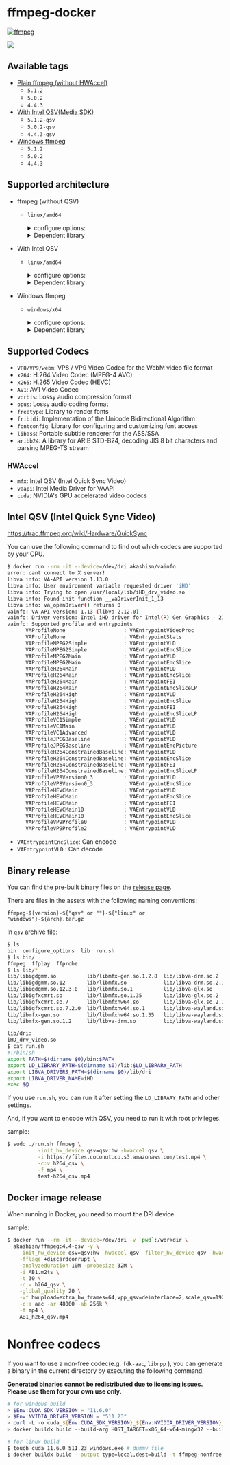 # ffmpeg-docker

[![ffmpeg](https://github.com/AkashiSN/ffmpeg-docker/actions/workflows/ffmpeg.yml/badge.svg)](https://github.com/AkashiSN/ffmpeg-docker/actions/workflows/ffmpeg.yml)

[![](https://dockeri.co/image/akashisn/ffmpeg)](https://hub.docker.com/r/akashisn/ffmpeg)

## Available tags

- [Plain ffmpeg (without HWAccel)](https://github.com/AkashiSN/ffmpeg-docker/blob/main/Dockerfile)
  - `5.1.2`
  - `5.0.2`
  - `4.4.3`
- [With Intel QSV(Media SDK)](https://github.com/AkashiSN/ffmpeg-docker/blob/main/qsv.Dockerfile)
  - `5.1.2-qsv`
  - `5.0.2-qsv`
  - `4.4.3-qsv`
- [Windows ffmpeg](https://github.com/AkashiSN/ffmpeg-docker/blob/main/windows.Dockerfile)
  - `5.1.2`
  - `5.0.2`
  - `4.4.3`

## Supported architecture

- ffmpeg (without QSV)
  - `linux/amd64`

    <details>
    <summary>configure options:</summary>

    ```bash
    --enable-zlib --enable-libopenjpeg --enable-libwebp --enable-lzma --enable-gmp --enable-iconv
    --enable-gnutls --enable-libsrt --enable-libvpx --enable-libx264 --enable-libx265 --enable-libaom
    --enable-libopus --enable-libvorbis --enable-libopencore-amrnb --enable-libopencore-amrwb
    --enable-libvo-amrwbenc --enable-libmp3lame --enable-libfreetype --enable-libfribidi --enable-libxml2
    --enable-libfontconfig --enable-libass --enable-libaribb24 --enable-sdl2 --enable-cuda-llvm
    --enable-ffnvcodec --enable-cuvid --enable-nvdec --enable-nvenc --disable-autodetect --disable-debug
    --disable-doc --enable-gpl --enable-version3 --extra-libs="-lm -lpthread -lstdc++" --pkg-config-flags="--static" --prefix=/usr/local
    ```
    </details>

    <details>
    <summary>Dependent library</summary>

    ```bash
    $ ldd ffmpeg
        linux-vdso.so.1 (0x00007ffc7af61000)
        libm.so.6 => /lib/x86_64-linux-gnu/libm.so.6 (0x00007f1ef7cca000)
        libstdc++.so.6 => /lib/x86_64-linux-gnu/libstdc++.so.6 (0x00007f1ef7aa0000)
        libgcc_s.so.1 => /lib/x86_64-linux-gnu/libgcc_s.so.1 (0x00007f1ef7a80000)
        libc.so.6 => /lib/x86_64-linux-gnu/libc.so.6 (0x00007f1ef7858000)
        libmvec.so.1 => /lib/x86_64-linux-gnu/libmvec.so.1 (0x00007f1ef775b000)
        /lib64/ld-linux-x86-64.so.2 (0x00007f1efc829000)
    ```
    </details>

- With Intel QSV
  - `linux/amd64`
    <details>
    <summary>configure options:</summary>

    ```bash
    --enable-zlib --enable-libopenjpeg --enable-libwebp --enable-lzma --enable-gmp --enable-iconv
    --enable-gnutls --enable-libsrt --enable-libvpx --enable-libx264 --enable-libx265 --enable-libaom
    --enable-libopus --enable-libvorbis --enable-libopencore-amrnb --enable-libopencore-amrwb
    --enable-libvo-amrwbenc --enable-libmp3lame --enable-libfreetype --enable-libfribidi --enable-libxml2
    --enable-libfontconfig --enable-libass --enable-libaribb24 --enable-sdl2 --enable-cuda-llvm
    --enable-ffnvcodec --enable-cuvid --enable-nvdec --enable-nvenc --enable-libmfx --enable-vaapi
    --disable-autodetect --disable-debug --disable-doc --enable-gpl --enable-version3
    --extra-libs="-lm -lpthread -lstdc++" --pkg-config-flags="--static" --prefix=/usr/local
      ```
    </details>

    <details>
    <summary>Dependent library</summary>

    ```bash
    $ ldd ffmpeg
        linux-vdso.so.1 (0x00007ffe367a0000)
        libm.so.6 => /lib/x86_64-linux-gnu/libm.so.6 (0x00007efee94db000)
        libva.so.2 => /usr/local/lib/libva.so.2 (0x00007efee9200000)
        libmfx.so.1 => /usr/local/lib/libmfx.so.1 (0x00007efee8e00000)
        libstdc++.so.6 => /lib/x86_64-linux-gnu/libstdc++.so.6 (0x00007efee8bd6000)
        libgcc_s.so.1 => /lib/x86_64-linux-gnu/libgcc_s.so.1 (0x00007efee94bb000)
        libc.so.6 => /lib/x86_64-linux-gnu/libc.so.6 (0x00007efee89ae000)
        libmvec.so.1 => /lib/x86_64-linux-gnu/libmvec.so.1 (0x00007efee9103000)
        libva-drm.so.2 => /usr/local/lib/libva-drm.so.2 (0x00007efee8600000)
        /lib64/ld-linux-x86-64.so.2 (0x00007efeee093000)
        libdl.so.2 => /lib/x86_64-linux-gnu/libdl.so.2 (0x00007efee94b4000)
        libdrm.so.2 => /lib/x86_64-linux-gnu/libdrm.so.2 (0x00007efee949e000)
    ```
    </details>


- Windows ffmpeg
  - `windows/x64`
    <details>
    <summary>configure options:</summary>

    ```bash
    --enable-zlib --enable-libopenjpeg --enable-libwebp --enable-lzma --enable-gmp --enable-iconv
    --enable-gnutls --enable-libsrt --enable-libvpx --enable-libx264 --enable-libx265 --enable-libaom
    --enable-libopus --enable-libvorbis --enable-libopencore-amrnb --enable-libopencore-amrwb
    --enable-libvo-amrwbenc --enable-libmp3lame --enable-libfreetype --enable-libfribidi --enable-libxml2
    --enable-libfontconfig --enable-libass --enable-libaribb24 --enable-sdl2 --enable-cuda-llvm
    --enable-ffnvcodec --enable-cuvid --enable-nvdec --enable-nvenc --enable-libmfx --enable-d3d11va
    --enable-dxva2 --arch=x86_64 --cross-prefix=x86_64-w64-mingw32- --disable-autodetect --disable-debug
    --disable-doc --disable-w32threads --enable-cross-compile --enable-gpl --enable-version3
    --extra-libs='-static -static-libgcc -static-libstdc++ -Wl,-Bstatic -lm -lpthread -lstdc++'
    --extra-cflags=--static --target-os=mingw64 --pkg-config=pkg-config --pkg-config-flags=--static -prefix=/usr/local
    ```
    </details>

    <details>
    <summary>Dependent library</summary>

    ```bat
    > dumpbin /Dependents ffmpeg-5.1.2-windows-x64\ffmpeg.exe
    Microsoft (R) COFF/PE Dumper Version 14.34.31937.0
    Copyright (C) Microsoft Corporation.  All rights reserved.


    Dump of file ffmpeg-5.1.2-windows-x64\ffmpeg.exe

    File Type: EXECUTABLE IMAGE

      Image has the following dependencies:

        ADVAPI32.dll
        bcrypt.dll
        CRYPT32.dll
        GDI32.dll
        IMM32.dll
        KERNEL32.dll
        msvcrt.dll
        ole32.dll
        OLEAUT32.dll
        PSAPI.DLL
        SETUPAPI.dll
        SHELL32.dll
        SHLWAPI.dll
        USER32.dll
        VERSION.dll
        AVICAP32.dll
        WINMM.dll
        WS2_32.dll
        WSOCK32.dll

      Summary

            1000 .CRT
          864000 .bss
          25000 .data
            B000 .edata
            7000 .idata
          E4000 .pdata
          A19000 .rdata
          30000 .reloc
            1000 .rodata
        399B000 .text
            1000 .tls
          128000 .xdata
    ```
    </details>


## Supported Codecs

- `VP8/VP9/webm`: VP8 / VP9 Video Codec for the WebM video file format
- `x264`: H.264 Video Codec (MPEG-4 AVC)
- `x265`: H.265 Video Codec (HEVC)
- `AV1`: AV1 Video Codec
- `vorbis`: Lossy audio compression format
- `opus`: Lossy audio coding format
- `freetype`: Library to render fonts
- `fribidi`:  Implementation of the Unicode Bidirectional Algorithm
- `fontconfig`: Library for configuring and customizing font access
- `libass`: Portable subtitle renderer for the ASS/SSA
- `aribb24`: A library for ARIB STD-B24, decoding JIS 8 bit characters and parsing MPEG-TS stream

### HWAccel

- `mfx`: Intel QSV (Intel Quick Sync Video)
- `vaapi`: Intel Media Driver for VAAPI
- `cuda`: NVIDIA's GPU accelerated video codecs

## Intel QSV (Intel Quick Sync Video)

https://trac.ffmpeg.org/wiki/Hardware/QuickSync

You can use the following command to find out which codecs are supported by your CPU.

```bash
$ docker run --rm -it --device=/dev/dri akashisn/vainfo
error: cant connect to X server!
libva info: VA-API version 1.13.0
libva info: User environment variable requested driver 'iHD'
libva info: Trying to open /usr/local/lib/iHD_drv_video.so
libva info: Found init function __vaDriverInit_1_13
libva info: va_openDriver() returns 0
vainfo: VA-API version: 1.13 (libva 2.12.0)
vainfo: Driver version: Intel iHD driver for Intel(R) Gen Graphics - 21.3.4 (46458db8)
vainfo: Supported profile and entrypoints
      VAProfileNone                   : VAEntrypointVideoProc
      VAProfileNone                   : VAEntrypointStats
      VAProfileMPEG2Simple            : VAEntrypointVLD
      VAProfileMPEG2Simple            : VAEntrypointEncSlice
      VAProfileMPEG2Main              : VAEntrypointVLD
      VAProfileMPEG2Main              : VAEntrypointEncSlice
      VAProfileH264Main               : VAEntrypointVLD
      VAProfileH264Main               : VAEntrypointEncSlice
      VAProfileH264Main               : VAEntrypointFEI
      VAProfileH264Main               : VAEntrypointEncSliceLP
      VAProfileH264High               : VAEntrypointVLD
      VAProfileH264High               : VAEntrypointEncSlice
      VAProfileH264High               : VAEntrypointFEI
      VAProfileH264High               : VAEntrypointEncSliceLP
      VAProfileVC1Simple              : VAEntrypointVLD
      VAProfileVC1Main                : VAEntrypointVLD
      VAProfileVC1Advanced            : VAEntrypointVLD
      VAProfileJPEGBaseline           : VAEntrypointVLD
      VAProfileJPEGBaseline           : VAEntrypointEncPicture
      VAProfileH264ConstrainedBaseline: VAEntrypointVLD
      VAProfileH264ConstrainedBaseline: VAEntrypointEncSlice
      VAProfileH264ConstrainedBaseline: VAEntrypointFEI
      VAProfileH264ConstrainedBaseline: VAEntrypointEncSliceLP
      VAProfileVP8Version0_3          : VAEntrypointVLD
      VAProfileVP8Version0_3          : VAEntrypointEncSlice
      VAProfileHEVCMain               : VAEntrypointVLD
      VAProfileHEVCMain               : VAEntrypointEncSlice
      VAProfileHEVCMain               : VAEntrypointFEI
      VAProfileHEVCMain10             : VAEntrypointVLD
      VAProfileHEVCMain10             : VAEntrypointEncSlice
      VAProfileVP9Profile0            : VAEntrypointVLD
      VAProfileVP9Profile2            : VAEntrypointVLD
```

- `VAEntrypointEncSlice`: Can encode
- `VAEntrypointVLD` : Can decode


## Binary release

You can find the pre-built binary files on the [release page](https://github.com/AkashiSN/ffmpeg-docker/releases).

There are files in the assets with the following naming conventions:

```
ffmpeg-${version}-${"qsv" or ""}-${"linux" or "windows"}-${arch}.tar.gz
```

In `qsv` archive file:

```bash
$ ls
bin  configure_options  lib  run.sh
$ ls bin/
ffmpeg  ffplay  ffprobe
$ ls lib/*
lib/libigdgmm.so          lib/libmfx-gen.so.1.2.8  lib/libva-drm.so.2             lib/libva-x11.so
lib/libigdgmm.so.12       lib/libmfx.so            lib/libva-drm.so.2.1700.0      lib/libva-x11.so.2
lib/libigdgmm.so.12.3.0   lib/libmfx.so.1          lib/libva-glx.so               lib/libva-x11.so.2.1700.0
lib/libigfxcmrt.so        lib/libmfx.so.1.35       lib/libva-glx.so.2             lib/libva.so
lib/libigfxcmrt.so.7      lib/libmfxhw64.so        lib/libva-glx.so.2.1700.0      lib/libva.so.2
lib/libigfxcmrt.so.7.2.0  lib/libmfxhw64.so.1      lib/libva-wayland.so           lib/libva.so.2.1700.0
lib/libmfx-gen.so         lib/libmfxhw64.so.1.35   lib/libva-wayland.so.2
lib/libmfx-gen.so.1.2     lib/libva-drm.so         lib/libva-wayland.so.2.1700.0

lib/dri:
iHD_drv_video.so
$ cat run.sh
#!/bin/sh
export PATH=$(dirname $0)/bin:$PATH
export LD_LIBRARY_PATH=$(dirname $0)/lib:$LD_LIBRARY_PATH
export LIBVA_DRIVERS_PATH=$(dirname $0)/lib/dri
export LIBVA_DRIVER_NAME=iHD
exec $@
```

If you use `run.sh`, you can run it after setting the `LD_LIBRARY_PATH` and other settings.

And, if you want to encode with QSV, you need to run it with root privileges.

sample:

```bash
$ sudo ./run.sh ffmpeg \
          -init_hw_device qsv=qsv:hw -hwaccel qsv \
          -i https://files.coconut.co.s3.amazonaws.com/test.mp4 \
          -c:v h264_qsv \
          -f mp4 \
          test-h264_qsv.mp4
```

## Docker image release

When running in Docker, you need to mount the DRI device.

sample:
```bash
$ docker run --rm -it --device=/dev/dri -v `pwd`:/workdir \
  akashisn/ffmpeg:4.4-qsv -y \
    -init_hw_device qsv=qsv:hw -hwaccel qsv -filter_hw_device qsv -hwaccel_output_format qsv \
    -fflags +discardcorrupt \
    -analyzeduration 10M -probesize 32M \
    -i AB1.m2ts \
    -t 30 \
    -c:v h264_qsv \
    -global_quality 20 \
    -vf hwupload=extra_hw_frames=64,vpp_qsv=deinterlace=2,scale_qsv=1920:-1,fps=30000/1001 \
    -c:a aac -ar 48000 -ab 256k \
    -f mp4 \
    AB1_h264_qsv.mp4
```

# Nonfree codecs

If you want to use a non-free codec(e.g. `fdk-aac`, `libnpp` ), you can generate a binary in the current directory by executing the following command.

**Generated binaries cannot be redistributed due to licensing issues. Please use them for your own use only.**

```powershell
# for windows build
> $Env:CUDA_SDK_VERSION = "11.6.0"
> $Env:NVIDIA_DRIVER_VERSION = "511.23"
> curl -L -o cuda_${Env:CUDA_SDK_VERSION}_${Env:NVIDIA_DRIVER_VERSION}_windows.exe https://developer.download.nvidia.com/compute/cuda/${Env:CUDA_SDK_VERSION}/local_installers/cuda_${Env:CUDA_SDK_VERSION}_${Env:NVIDIA_DRIVER_VERSION}_windows.exe
> docker buildx build --build-arg HOST_TARGET=x86_64-w64-mingw32 --build-arg TARGET_OS=windows --build-arg CUDA_SDK_VERSION=${Env:CUDA_SDK_VERSION} --build-arg NVIDIA_DRIVER_VERSION=${Env:NVIDIA_DRIVER_VERSION} --output type=local,dest=build -t ffmpeg-nonfree:windows -f ./nonfree.Dockerfile .
```

```bash
# for linux build
$ touch cuda_11.6.0_511.23_windows.exe # dummy file
$ docker buildx build --output type=local,dest=build -t ffmpeg-nonfree:linux -f ./nonfree.Dockerfile .
```
